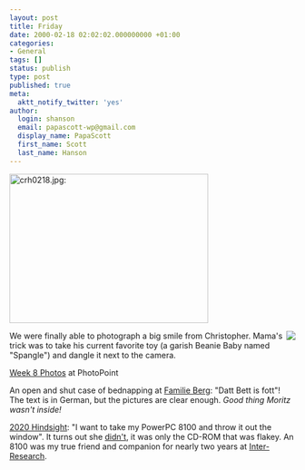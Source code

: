 ```yaml
---
layout: post
title: Friday
date: 2000-02-18 02:02:02.000000000 +01:00
categories:
- General
tags: []
status: publish
type: post
published: true
meta:
  aktt_notify_twitter: 'yes'
author:
  login: shanson
  email: papascott-wp@gmail.com
  display_name: PapaScott
  first_name: Scott
  last_name: Hanson
---
```

<p><img src="https://www.papascott.de/wordpress/wp-content/uploads/2000/02/crh0218.jpg" height="263" width="350" border="0" alt="crh0218.jpg: " /></p>
<p><img src="http://shanson.editthispage.com/picture$156" align="right" />We were finally able to photograph a big smile from Christopher. Mama's trick was to take his current favorite toy (a garish Beanie Baby named "Spangle") and dangle it next to the camera.</p>
<p><a href="http://albums.photopoint.com/j/AlbumIndex?u=185392&a=1898060">Week 8 Photos</a> at PhotoPoint </p>
<p>An open and shut case of bednapping at <a href="http://familieberg.editthispage.com/2000/02/15">Familie Berg</a>: "Datt Bett is fott"! The text is in German, but the pictures are clear enough. <i>Good thing Moritz wasn't inside!</i></p>
<p><a href="http://2020hindsight.editthispage.com/discuss/msgReader$253">2020 Hindsight</a>: "I want to take my PowerPC 8100 and throw it out the window". It turns out she <a href="http://2020hindsight.editthispage.com/2000/02/17">didn't</a>, it was only the CD-ROM that was flakey. An 8100 was my true friend and companion for nearly two years at <a href="http://www.int-res.com">Inter-Research</a>.</p>
